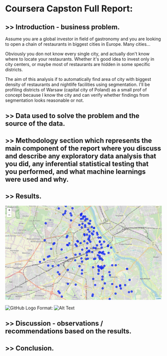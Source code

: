 # Coursera Capston Full Report:

## >> Introduction - business problem.

Assume you are a global investor in field of gastronomy and you are looking to open a chain of restaurants in biggest cities in Europe. Many cities...

Obviously you don not know every single city, and actually don't know where to locate your restaurants. Whether it's good idea to invest only in city centers, or maybe most of restaurants are hidden in some specific districts.

The aim of this analysis if to automatically find area of city with biggest density of restaurants and nightlife facilities using segmentation. I'll be profiling districts of Warsaw (capital city of Poland) as a small prof of concept because I know the city and can verify whether findings from segmentation looks reasonable or not.


## >> Data used to solve the problem and the source of the data.


## >> Methodology section which represents the main component of the report where you discuss and describe any exploratory data analysis that you did, any inferential statistical testing that you performed, and what machine learnings were used and why.


## >> Results.

![map1](https://github.com/mar-szymel/Coursera_Capstone/blob/master/files/map1.png)

![GitHub Logo](/images/logo.png)
Format: ![Alt Text](url)

## >> Discussion - observations / recommendations based on the results.


## >> Conclusion.
